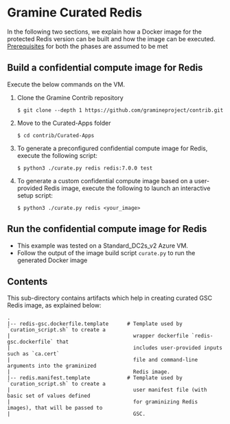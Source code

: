 # Gramine Curated Redis
In the following two sections, we explain how a Docker image for the protected Redis version can be
built and how the image can be executed. [Prerequisites](https://github.com/gramineproject/contrib/tree/master/Curated-Apps/README.md) for both the phases are assumed to be met

## Build a confidential compute image for Redis
Execute the below commands on the VM.

1. Clone the Gramine Contrib repository

       $ git clone --depth 1 https://github.com/gramineproject/contrib.git

2. Move to the Curated-Apps folder

       $ cd contrib/Curated-Apps

3. To generate a preconfigured confidential compute image for Redis, execute the following script:

       $ python3 ./curate.py redis redis:7.0.0 test

4. To generate a custom confidential compute image based on a user-provided Redis image, execute
   the following to launch an interactive setup script:

       $ python3 ./curate.py redis <your_image>

## Run the confidential compute image for Redis

- This example was tested on a Standard_DC2s_v2 Azure VM.
- Follow the output of the image build script `curate.py` to run the generated Docker image

## Contents
This sub-directory contains artifacts which help in creating curated GSC Redis image, as explained
below:

    .
    |-- redis-gsc.dockerfile.template      # Template used by `curation_script.sh` to create a
    |                                        wrapper dockerfile `redis-gsc.dockerfile` that
    |                                        includes user-provided inputs such as `ca.cert`
    |                                        file and command-line arguments into the graminized
    |                                        Redis image.
    |-- redis.manifest.template            # Template used by `curation_script.sh` to create a
    |                                        user manifest file (with basic set of values defined
    |                                        for graminizing Redis images), that will be passed to
    |                                        GSC.
